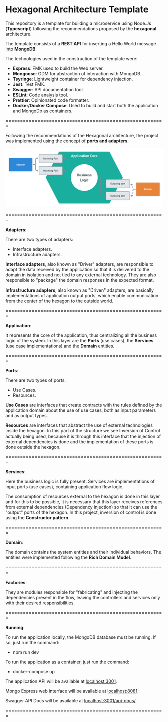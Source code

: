 # Hexagonal Architecture Template

This repository is a template for building a microservice using Node.Js (**Typescript**) following the recommendations proposed by the **hexagonal** architecture.

The template consists of a **REST API** for inserting a Hello World message into **MongoDB**.

The technologies used in the construction of the template were:

- **Express**: FMK used to build the Web server.
- **Mongoose**: ODM for abstraction of interaction with MongoDB.
- **Tsyringe**: Lightweight container for dependency injection.
- **Jest**: Test FMK.
- **Swagger**: API documentation tool.
- **ESLint**: Code analysis tool.
- **Prettier**: Opinionated code formatter.
- **Docker/Docker Compose**: Used to build and start both the application and MongoDb as containers.

=======================================================

Following the recommendations of the Hexagonal architecture, the project was implemented using the concept of **ports and adapters**.

<img src="/public/assets/hexagonal-architecture.png" alt="Hexagonal Architecture Model"/>

=======================================================

**Adapters**:

There are two types of adapters: 

- Interface adapters.
- Infrastructure adapters.

**Interface adapters**, also known as "Driver" adapters, are responsible to adapt the data received by the application so that it is delivered to the domain in isolation and not tied to any external technology. They are also responsible to "package" the domain responses in the expected format.

**Infrastructure adapters**, also known as "Driven" adapters, are basically implementations of application output ports, which enable communication from the center of the hexagon to the outside world.

=======================================================

**Application**:

It represents the core of the application, thus centralizing all the business logic of the system. In this layer are the **Ports** (use cases), the **Services** (use case implementations) and the **Domain** entities.

=======================================================

**Ports**:

There are two types of ports: 

- Use Cases.
- Resources.

**Use Cases** are interfaces that create contracts with the rules defined by the application domain about the use of use cases, both as input parameters and as output types.

**Resources** are interfaces that abstract the use of external technologies inside the hexagon. In this part of the structure we see Inversion of Control actually being used, because it is through this interface that the injection of external dependencies is done and the implementation of these ports is done outside the hexagon.

=======================================================

**Services**:

Here the business logic is fully present. Services are implementations of input ports (use cases), containing application flow logic.

The consumption of resources external to the hexagon is done in this layer and for this to be possible, it is necessary that this layer receives references from external dependencies (Dependency injection) so that it can use the "output" ports of the hexagon. In this project, inversion of control is done using the **Constructor pattern**.

=======================================================

**Domain**:

The domain contains the system entities and their individual behaviors. The entities were implemented following the **Rich Domain Model**.

=======================================================

**Factories**:

They are modules responsible for "fabricating" and injecting the dependencies present in the flow, leaving the controllers and services only with their desired responsibilities.

=======================================================

**Running**:

To run the application locally, the MongoDB database must be running. If so, just run the command:

- npm run dev

To run the application as a container, just run the command:

- docker-compose up

The application API will be available at <a href="http://localhost:3001">localhost:3001</a>.

Mongo Express web interface will be available at <a href="http://localhost:8081">localhost:8081</a>.

Swagger API Docs will be available at <a href="http://localhost:3001/api-docs/">localhost:3001/api-docs/</a>.

=======================================================
